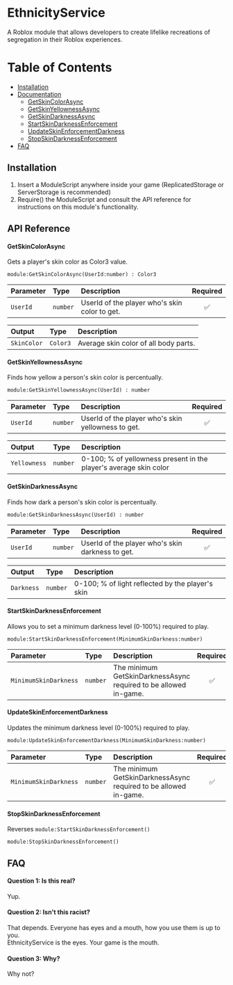 # EthnicityService

A Roblox module that allows developers to create lifelike recreations of segregation in their Roblox experiences.

# Table of Contents
- [Installation](#installation)
- [Documentation](##api-reference)
    - [GetSkinColorAsync](#getskincolorasync)
    - [GetSkinYellownessAsync](#getskinyellownessasync)
    - [GetSkinDarknessAsync](#getskindarknessasync)
    - [StartSkinDarknessEnforcement](#startskinDarknessenforcement)
    - [UpdateSkinEnforcementDarkness](#updateskinenforcementdarkness)
    - [StopSkinDarknessEnforcement](#stopskindarknessenforcement)
- [FAQ](#faq)
## Installation

1. Insert a ModuleScript anywhere inside your game (ReplicatedStorage or ServerStorage is recommended)
2. Require() the ModuleScript and consult the API reference for instructions on this module's functionality.

## API Reference

#### GetSkinColorAsync
Gets a player's skin color as Color3 value.
```
module:GetSkinColorAsync(UserId:number) : Color3
```

| Parameter | Type     | Description                | Required |
| :-------- | :------- | :------------------------- | :-: |
| `UserId` | `number` | UserId of the player who's skin color to get. | ✅ |

| Output | Type     | Description                |
| :-------- | :------- | :------------------------- |
| `SkinColor` | `Color3` | Average skin color of all body parts. |

#### GetSkinYellownessAsync
Finds how yellow a person's skin color is percentually.
```
module:GetSkinYellownessAsync(UserId) : number
```

| Parameter | Type     | Description                | Required |
| :-------- | :------- | :------------------------- | :-: |
| `UserId` | `number` | UserId of the player who's skin yellowness to get. | ✅ |

| Output | Type     | Description                |
| :-------- | :------- | :------------------------- |
| `Yellowness` | `number` | 0-100; % of yellowness present in the player's average skin color |

#### GetSkinDarknessAsync
Finds how dark a person's skin color is percentually.
```
module:GetSkinDarknessAsync(UserId) : number
```

| Parameter | Type     | Description                | Required |
| :-------- | :------- | :------------------------- | :-: |
| `UserId` | `number` | UserId of the player who's skin darkness to get. | ✅ |

| Output | Type     | Description                |
| :-------- | :------- | :------------------------- |
| `Darkness` | `number` | 0-100; % of light reflected by the player's skin |

#### StartSkinDarknessEnforcement
Allows you to set a minimum darkness level (0-100%) required to play.
```
module:StartSkinDarknessEnforcement(MinimumSkinDarkness:number)
```

| Parameter | Type     | Description                | Required |
| :-------- | :------- | :------------------------- | :-: |
| `MinimumSkinDarkness` | `number` | The minimum GetSkinDarknessAsync required to be allowed in-game. | ✅ |

#### UpdateSkinEnforcementDarkness
Updates the minimum darkness level (0-100%) required to play.
```
module:UpdateSkinEnforcementDarkness(MinimumSkinDarkness:number)
```

| Parameter | Type     | Description                | Required |
| :-------- | :------- | :------------------------- | :-: |
| `MinimumSkinDarkness` | `number` | The minimum GetSkinDarknessAsync required to be allowed in-game. | ✅ |

#### StopSkinDarknessEnforcement
Reverses `module:StartSkinDarknessEnforcement()`
```
module:StopSkinDarknessEnforcement()
```
## FAQ

#### Question 1: Is this real?

Yup.

#### Question 2: Isn't this racist?

That depends. Everyone has eyes and a mouth, how you use them is up to you.  
EthnicityService is the eyes. Your game is the mouth.

#### Question 3: Why?

Why not?
